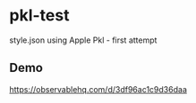 # pkl-test
style.json using Apple Pkl - first attempt

## Demo
https://observablehq.com/d/3df96ac1c9d36daa

